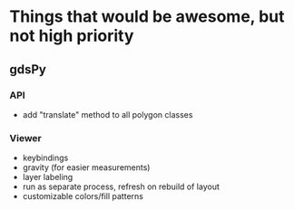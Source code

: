 # Things that would be awesome, but not high priority

## gdsPy

### API
- add "translate" method to all polygon classes

### Viewer
- keybindings
- gravity (for easier measurements)
- layer labeling
- run as separate process, refresh on rebuild of layout
- customizable colors/fill patterns